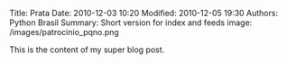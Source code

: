 Title: Prata
Date: 2010-12-03 10:20
Modified: 2010-12-05 19:30
Authors: Python Brasil
Summary: Short version for index and feeds
image: /images/patrocinio_pqno.png
<!-- image: /images/patrocinio_medio.png
image: /images/patrocinio_grande.png -->

This is the content of my super blog post.
